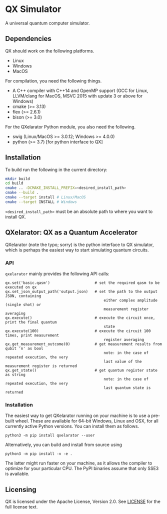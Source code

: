 # QX Simulator

A universal quantum computer simulator.

## Dependencies

QX should work on the following platforms.

 - Linux
 - Windows
 - MacOS

For compilation, you need the following things.

 - A C++ compiler with C++14 and OpenMP support (GCC for Linux, LLVM/clang for
   MacOS, MSVC 2015 with update 3 or above for Windows)
 - cmake (>= 3.13)
 - flex (>= 2.6.1)
 - bison (>= 3.0)

For the QXelarator Python module, you also need the following.

 - swig (Linux/MacOS >= 3.0.12; Windows >= 4.0.0)
 - python (>= 3.7) [for python interface to QX]

## Installation

To build run the following in the current directory:

```sh
mkdir build
cd build
cmake .. -DCMAKE_INSTALL_PREFIX=<desired_install_path>
cmake --build .
cmake --target install # Linux/MacOS
cmake --target INSTALL # Windows
```

`<desired_install_path>` must be an absolute path to where you want to install
QX.


## QXelarator: QX as a Quantum Accelerator

QXelarator (note the typo; sorry) is the python interface to QX simulator,
which is perhaps the easiest way to start simulating quantum circuits.

### API

`qxelarator` mainly provides the following API calls:

    qx.set('basic.qasm')                    # set the required qasm to be executed on qx
    qx.set_json_output_path('output.json)   # set the path to the output JSON, containing
                                                either complex amplitude (single shot) or
                                                measurement register averaging
    qx.execute()                            # execute the circuit once, print the final quantum
                                                state
    qx.execute(100)                         # execute the circuit 100 times, print measurement
                                                register averaging
    qx.get_measurement_outcome(0)           # get measurement results from qubit 'n' as bool
                                                note: in the case of repeated execution, the very
                                                last value of the measurement register is returned
    qx.get_state()                          # get quantum register state as string
                                                note: in the case of repeated execution, the very
                                                last quantum state is returned


### Installation

The easiest way to get QXelarator running on your machine is to use a pre-built
wheel. These are available for 64-bit Windows, Linux and OSX, for all currently
active Python versions. You can install them as follows.

    python3 -m pip install qxelarator --user

Alternatively, you can build and install from source using

    python3 -m pip install -v -e .

The latter might run faster on your machine, as it allows the compiler to
optimize for your particular CPU. The PyPI binaries assume that only SSE3 is
available.

## Licensing

QX is licensed under the Apache License, Version 2.0. See
[LICENSE](https://github.com/QuTech-Delft/qx-simulator/blob/master/LICENSE) for the full
license text.

